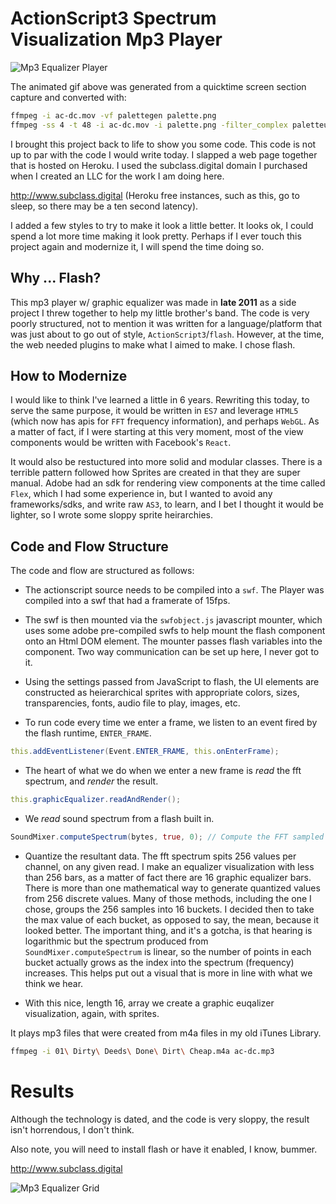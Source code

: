 # ActionScript3 Spectrum Visualization Mp3 Player

![Mp3 Equalizer Player](images/mp3-equalizer-player.gif)

The animated gif above was generated from a quicktime screen section capture and converted with:
```bash
ffmpeg -i ac-dc.mov -vf palettegen palette.png
ffmpeg -ss 4 -t 48 -i ac-dc.mov -i palette.png -filter_complex paletteuse -r 15 mp3-equalizer-grid.gif
```

I brought this project back to life to show you some code.
This code is not up to par with the code I would write today.
I slapped a web page together that is hosted on Heroku.
I used the subclass.digital domain I purchased when I created an LLC for the work I am doing here.

http://www.subclass.digital (Heroku free instances, such as this, go to sleep, so there may be a ten second latency).

I added a few styles to try to make it look a little better. It looks ok, I could spend a lot more time making it look pretty. Perhaps if I ever touch this project again and modernize it, I will spend the time doing so.

## Why ... Flash?

This mp3 player w/ graphic equalizer was made in **late 2011** as a side project I threw together to help my little brother's band. The code is very poorly structured, not to mention it was written for a language/platform that was just about to go out of style, `ActionScript3`/`flash`. However, at the time, the web needed plugins to make what I aimed to make. I chose flash.

## How to Modernize

I would like to think I've learned a little in 6 years. Rewriting this today, to serve the same purpose, it would be written in `ES7` and leverage `HTML5` (which now has apis for `FFT` frequency information), and perhaps `WebGL`. As a matter of fact, if I were starting at this very moment, most of the view components would be written with Facebook's `React`.

It would also be restuctured into more solid and modular classes. There is a terrible pattern followed how Sprites are created in that they are super manual. Adobe had an sdk for rendering view components at the time called `Flex`, which I had some experience in, but I wanted to avoid any frameworks/sdks, and write raw `AS3`, to learn, and I bet I thought it would be lighter, so I wrote some sloppy sprite heirarchies.

## Code and Flow Structure

The code and flow are structured as follows:

* The actionscript source needs to be compiled into a `swf`. The Player was compiled into a swf that had a framerate of 15fps.

* The swf is then mounted via the `swfobject.js` javascript mounter, which uses some adobe pre-compiled swfs to help mount the flash component onto an Html DOM element. The mounter passes flash variables into the component. Two way communication can be set up here, I never got to it.

* Using the settings passed from JavaScript to flash, the UI elements are constructed as heierarchical sprites with appropriate colors, sizes, transparencies, fonts, audio file to play, images, etc.

* To run code every time we enter a frame, we listen to an event fired by the flash runtime, `ENTER_FRAME`.
```actionscript
this.addEventListener(Event.ENTER_FRAME, this.onEnterFrame);
```

* The heart of what we do when we enter a new frame is *read* the fft spectrum, and *render* the result.
```actionscript
this.graphicEqualizer.readAndRender();
```

* We *read* sound spectrum from a flash built in.
```actionscript
SoundMixer.computeSpectrum(bytes, true, 0); // Compute the FFT sampled at 44.1kHz.
```

* Quantize the resultant data. The fft spectrum spits 256 values per channel, on any given read. I make an equalizer visualization with less than 256 bars, as a matter of fact there are 16 graphic equalizer bars. There is more than one mathematical way to generate quantized values from 256 discrete values. Many of those methods, including the one I chose, groups the 256 samples into 16 buckets. I decided then to take the max value of each bucket, as opposed to say, the mean, because it looked better. The important thing, and it's a gotcha, is that hearing is logarithmic but the spectrum produced from `SoundMixer.computeSpectrum` is linear, so the number of points in each bucket actually grows as the index into the spectrum (frequency) increases. This helps put out a visual that is more in line with what we think we hear.

* With this nice, length 16, array we create a graphic euqalizer visualization, again, with sprites.

It plays mp3 files that were created from m4a files in my old iTunes Library.
```bash
ffmpeg -i 01\ Dirty\ Deeds\ Done\ Dirt\ Cheap.m4a ac-dc.mp3
```

# Results

Although the technology is dated, and the code is very sloppy, the result isn't horrendous, I don't think.

Also note, you will need to install flash or have it enabled, I know, bummer.

http://www.subclass.digital

![Mp3 Equalizer Grid](images/mp3-equalizer-grid.gif)






